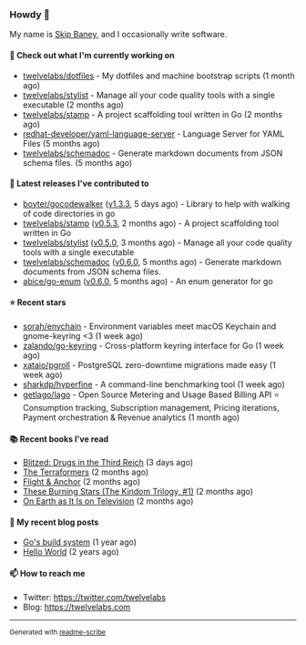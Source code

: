 ### Howdy 👋

My name is [Skip Baney](https://twelvelabs.com), and I occasionally write software.

#### 👷 Check out what I'm currently working on

- [twelvelabs/dotfiles](https://github.com/twelvelabs/dotfiles) - My dotfiles and machine bootstrap scripts  (1 month ago)
- [twelvelabs/stylist](https://github.com/twelvelabs/stylist) - Manage all your code quality tools with a single executable (2 months ago)
- [twelvelabs/stamp](https://github.com/twelvelabs/stamp) - A project scaffolding tool written in Go (2 months ago)
- [redhat-developer/yaml-language-server](https://github.com/redhat-developer/yaml-language-server) - Language Server for YAML Files (5 months ago)
- [twelvelabs/schemadoc](https://github.com/twelvelabs/schemadoc) - Generate markdown documents from JSON schema files. (5 months ago)

#### 🔭 Latest releases I've contributed to

- [boyter/gocodewalker](https://github.com/boyter/gocodewalker) ([v1.3.3](https://github.com/boyter/gocodewalker/releases/tag/v1.3.3), 5 days ago) - Library to help with walking of code directories in go
- [twelvelabs/stamp](https://github.com/twelvelabs/stamp) ([v0.5.3](https://github.com/twelvelabs/stamp/releases/tag/v0.5.3), 2 months ago) - A project scaffolding tool written in Go
- [twelvelabs/stylist](https://github.com/twelvelabs/stylist) ([v0.5.0](https://github.com/twelvelabs/stylist/releases/tag/v0.5.0), 3 months ago) - Manage all your code quality tools with a single executable
- [twelvelabs/schemadoc](https://github.com/twelvelabs/schemadoc) ([v0.6.0](https://github.com/twelvelabs/schemadoc/releases/tag/v0.6.0), 5 months ago) - Generate markdown documents from JSON schema files.
- [abice/go-enum](https://github.com/abice/go-enum) ([v0.6.0](https://github.com/abice/go-enum/releases/tag/v0.6.0), 5 months ago) - An enum generator for go

#### ⭐ Recent stars

- [sorah/envchain](https://github.com/sorah/envchain) - Environment variables meet macOS Keychain and gnome-keyring &lt;3 (1 week ago)
- [zalando/go-keyring](https://github.com/zalando/go-keyring) - Cross-platform keyring interface for Go (1 week ago)
- [xataio/pgroll](https://github.com/xataio/pgroll) - PostgreSQL zero-downtime migrations made easy (1 week ago)
- [sharkdp/hyperfine](https://github.com/sharkdp/hyperfine) - A command-line benchmarking tool (1 week ago)
- [getlago/lago](https://github.com/getlago/lago) - Open Source Metering and Usage Based Billing API ⭐️ Consumption tracking, Subscription management, Pricing iterations, Payment orchestration &amp; Revenue analytics (1 month ago)

#### 📚 Recent books I've read

- [Blitzed: Drugs in the Third Reich](https://www.goodreads.com/review/show/1827909175?utm_medium=api&amp;utm_source=rss) (3 days ago)
- [The Terraformers](https://www.goodreads.com/review/show/5818779700?utm_medium=api&amp;utm_source=rss) (2 months ago)
- [Flight &amp; Anchor](https://www.goodreads.com/review/show/6371038308?utm_medium=api&amp;utm_source=rss) (2 months ago)
- [These Burning Stars (The Kindom Trilogy, #1)](https://www.goodreads.com/review/show/6141288905?utm_medium=api&amp;utm_source=rss) (2 months ago)
- [On Earth as It Is on Television](https://www.goodreads.com/review/show/5308338220?utm_medium=api&amp;utm_source=rss) (2 months ago)

#### 📜 My recent blog posts

- [Go&#39;s build system](https://twelvelabs.com/2023/01/02/go-build-system/) (1 year ago)
- [Hello World](https://twelvelabs.com/2022/11/20/hello-world/) (2 years ago)

#### 📫 How to reach me

- Twitter: <https://twitter.com/twelvelabs>
- Blog: <https://twelvelabs.com>

---

<sup>Generated with [readme-scribe](https://github.com/muesli/readme-scribe)</sup>
